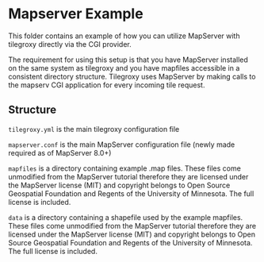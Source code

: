 # Mapserver Example

This folder contains an example of how you can utilize MapServer with tilegroxy directly via the CGI provider.  

The requirement for using this setup is that you have MapServer installed on the same system as tilegroxy and you have mapfiles accessible in a consistent directory structure.  Tilegroxy uses MapServer by making calls to the mapserv CGI application for every incoming tile request.

## Structure

`tilegroxy.yml` is the main tilegroxy configuration file

`mapserver.conf` is the main MapServer configuration file (newly made required as of MapServer 8.0+)

`mapfiles` is a directory containing example .map files. These files come unmodified from the MapServer tutorial therefore they are licensed under the MapServer license (MIT) and copyright belongs to Open Source Geospatial Foundation and Regents of the University of Minnesota. The full license is included.

`data` is a directory containing a shapefile used by the example mapfiles. These files come unmodified from the MapServer tutorial therefore they are licensed under the MapServer license (MIT) and copyright belongs to Open Source Geospatial Foundation and Regents of the University of Minnesota. The full license is included.